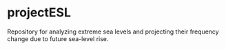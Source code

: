 # projectESL
 Repository for analyzing extreme sea levels and projecting their frequency change due to future sea-level rise.

